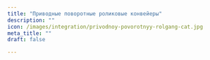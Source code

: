 ```yaml
---
title: "Приводные поворотные роликовые конвейеры"
description: ""
icon: /images/integration/privodnoy-povorotnyy-rolgang-cat.jpg
meta_title: ""
draft: false

---
```

